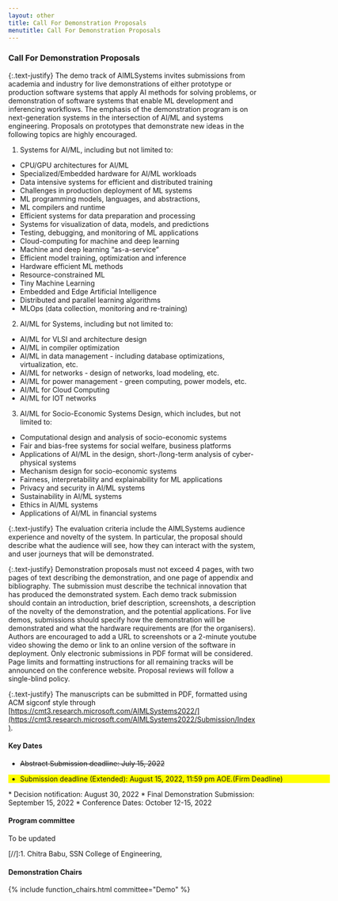 ```yaml
---
layout: other
title: Call For Demonstration Proposals
menutitle: Call For Demonstration Proposals
---
```



### Call For Demonstration Proposals

{:.text-justify}
The demo track of AIMLSystems invites submissions from academia and industry for live demonstrations of either prototype or production software systems that apply AI methods for solving problems, or demonstration of software systems that enable ML development and inferencing workflows. The emphasis of the demonstration program is on next-generation systems in the intersection of AI/ML and systems engineering. Proposals on prototypes that demonstrate new ideas in the following topics are highly encouraged.

1. Systems for AI/ML, including but not limited to: 
  * CPU/GPU architectures for AI/ML
  * Specialized/Embedded hardware for AI/ML workloads
  * Data intensive systems for efficient and distributed training
  * Challenges in production deployment of ML systems
  * ML programming models, languages, and abstractions,
  * ML compilers and runtime
  * Efficient systems for data preparation and processing
  * Systems for visualization of data, models, and predictions
  * Testing, debugging, and monitoring of ML applications
  * Cloud-computing for machine and deep learning
  * Machine and deep learning “as-a-service”
  * Efficient model training, optimization and inference
  * Hardware efficient ML methods
  * Resource-constrained ML
  * Tiny Machine Learning
  * Embedded and Edge Artificial Intelligence
  * Distributed and parallel learning algorithms
  * MLOps (data collection, monitoring and re-training)

2. AI/ML for Systems, including but not limited to: 
  * AI/ML for VLSI and architecture design
  * AI/ML in compiler optimization
  * AI/ML in data management - including database optimizations, virtualization, etc.
  * AI/ML for networks - design of networks, load modeling, etc.
  * AI/ML for power management - green computing, power models, etc.
  * AI/ML for Cloud Computing
  * AI/ML for IOT networks

3. AI/ML for Socio-Economic Systems Design, which includes, but not limited to: 
  * Computational design and analysis of socio-economic systems
  * Fair and bias-free systems for social welfare, business platforms
  * Applications of AI/ML in the design, short-/long-term analysis of cyber-physical systems
  * Mechanism design for socio-economic systems
  * Fairness, interpretability and explainability for ML applications
  * Privacy and security in AI/ML systems
  * Sustainability in AI/ML systems
  * Ethics in AI/ML systems
  * Applications of AI/ML in financial systems


{:.text-justify}
The evaluation criteria include the AIMLSystems audience experience and novelty of the system. In particular, the proposal should describe what the audience will see, how they can interact with the system, and user journeys that will be demonstrated.

{:.text-justify}
Demonstration proposals must not exceed 4 pages, with two pages of text describing the demonstration, and one page of appendix and bibliography. The submission must describe the technical innovation that has produced the demonstrated system. Each demo track submission should contain an introduction, brief description, screenshots, a description of the novelty of the demonstration, and the potential applications. For live demos, submissions should specify how the demonstration will be demonstrated and what the hardware requirements are (for the organisers). Authors are encouraged to add a URL to screenshots or a 2-minute youtube video showing the demo or link to an online version of the software in deployment. Only electronic submissions in PDF format will be considered. Page limits and formatting instructions for all remaining tracks will be announced on the conference website. Proposal reviews will follow a single-blind policy. 

{:.text-justify}
The manuscripts can be submitted in PDF, formatted using ACM sigconf style through [https://cmt3.research.microsoft.com/AIMLSystems2022/](https://cmt3.research.microsoft.com/AIMLSystems2022/Submission/Index).


#### Key Dates
* ~~Abstract Submission deadline: July 15, 2022~~
<!-- * Submission deadline: July 31, 2022 -->
<div class="text-attention" style="background-color: yellow; width: 650px">
<ul><li>Submission deadline (Extended): August 15, 2022, 11:59 pm AOE.(Firm Deadline)</li></ul></div>
* Decision notification: August 30, 2022
* Final Demonstration Submission: September 15, 2022
* Conference Dates: October 12-15, 2022

#### Program committee
To be updated 

[//]:1. Chitra Babu, SSN College of Engineering,

#### Demonstration Chairs
{% include function_chairs.html committee="Demo" %}
